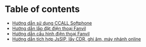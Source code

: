 # Table of contents

* [Hướng dẫn sử dụng CCALL Softphone](README.md)
* [Hướng dẫn lắp đặt điện thoại Fanvil](huong-dan-lap-dat-dien-thoai-fanvil.md)
* [Hướng dẫn cấu hình điện thoại Fanvil](huong-dan-cau-hinh-dien-thoai-fanvil.md)
* [Hướng dẫn tích hợp JsSIP, lấy CDR, ghi âm, máy nhánh online](huong-dan-tich-hop.md)

